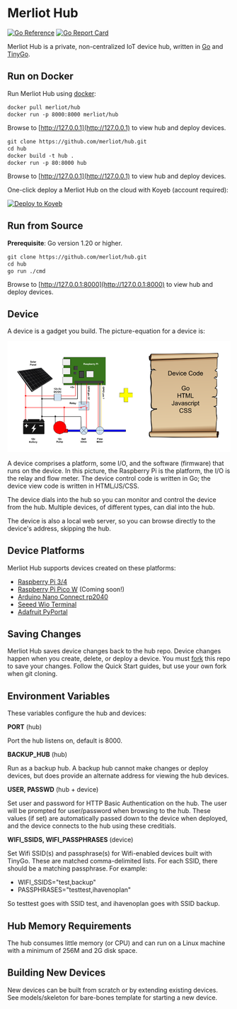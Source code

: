 # Merliot Hub

[![Go Reference](https://pkg.go.dev/badge/pkg.dev.go/github.com/merliot/hub.svg)](https://pkg.go.dev/github.com/merliot/hub)
[![Go Report Card](https://goreportcard.com/badge/github.com/merliot/hub)](https://goreportcard.com/report/github.com/merliot/hub)

Merliot Hub is a private, non-centralized IoT device hub, written in [Go](go.dev) and [TinyGo](tinygo.org).

## Run on Docker

Run Merliot Hub using [docker](https://www.docker.com/):

```
docker pull merliot/hub
docker run -p 8000:8000 merliot/hub
```

Browse to [http://127.0.0.1](http://127.0.0.1) to view hub and deploy devices.


```
git clone https://github.com/merliot/hub.git
cd hub
docker build -t hub .
docker run -p 80:8000 hub
```

Browse to [http://127.0.0.1](http://127.0.0.1) to view hub and deploy devices.

One-click deploy a Merliot Hub on the cloud with Koyeb (account required):

[![Deploy to Koyeb](https://www.koyeb.com/static/images/deploy/button.svg)](https://app.koyeb.com/deploy?type=git&repository=github.com/merliot/hub&branch=main&name=hub&builder=dockerfile&env[SCHEME]=https)

## Run from Source

**Prerequisite**: Go version 1.20 or higher.

```
git clone https://github.com/merliot/hub.git
cd hub
go run ./cmd
```

Browse to [http://127.0.0.1:8000](http://127.0.0.1:8000) to view hub and deploy devices.

## Device

A device is a gadget you build.  The picture-equation for a device is:

![device](images/device.png)

A device comprises a platform, some I/O, and the software (firmware) that runs on the device.  In this picture, the Raspberry Pi is the platform, the I/O is the relay and flow meter.  The device control code is written in Go; the device view code is written in HTML/JS/CSS.

The device dials into the hub so you can monitor and control the device from the hub.  Multiple devices, of different types, can dial into the hub.

The device is also a local web server, so you can browse directly to the device's address, skipping the hub.

## Device Platforms

Merliot Hub supports devices created on these platforms:

- [Raspberry Pi 3/4](https://www.raspberrypi.com/)
- [Raspberry Pi Pico W](https://www.raspberrypi.com/documentation/microcontrollers/raspberry-pi-pico.html) (Coming soon!)
- [Arduino Nano Connect rp2040](https://docs.arduino.cc/hardware/nano-rp2040-connect)
- [Seeed Wio Terminal](https://www.seeedstudio.com/Wio-Terminal-p-4509.html)
- [Adafruit PyPortal](https://www.adafruit.com/product/4116)

## Saving Changes

Merliot Hub saves device changes back to the hub repo.  Device changes happen when you create, delete, or deploy a device.  You must [fork](https://docs.github.com/en/get-started/quickstart/fork-a-repo) this repo to save your changes.  Follow the Quick Start guides, but use your own fork when git cloning.

## Environment Variables

These variables configure the hub and devices:

**PORT** (hub)

Port the hub listens on, default is 8000.

**BACKUP_HUB** (hub)

Run as a backup hub.  A backup hub cannot make changes or deploy devices, but does provide an alternate address for viewing the hub devices.

**USER, PASSWD** (hub + device)

Set user and password for HTTP Basic Authentication on the hub.  The user will be prompted for user/password when browsing to the hub.  These values (if set) are automatically passed down to the device when deployed, and the device connects to the hub using these creditials.

**WIFI_SSIDS, WIFI_PASSPHRASES** (device)

Set Wifi SSID(s) and passphrase(s) for Wifi-enabled devices built with TinyGo.  These are matched comma-delimited lists.  For each SSID, there should be a matching passphrase.  For example:

- WIFI_SSIDS="test,backup"
- PASSPHRASES="testtest,ihavenoplan"

So testtest goes with SSID test, and ihavenoplan goes with SSID backup.

## Hub Memory Requirements

The hub consumes little memory (or CPU) and can run on a Linux machine with a minimum of 256M and 2G disk space.

## Building New Devices

New devices can be built from scratch or by extending existing devices.  See models/skeleton for bare-bones template for starting a new device.
